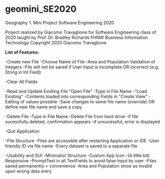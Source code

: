 # geomini_SE2020
Geography 1. Mini Project Software Engineering 2020

Project realized by Giacomo Travaglione
for Software Engineering class of 2020 taught by Prof. Dr. Bradley Richards
FHNW Business Information Technology
Copyright 2020 Giacomo Travaglione


**List of Features:**

-Create new File
  -Choose Name of File
  -Area and Population Validation of Integers
  -File will not be saved if User Input is incomplete OR incorrect (e.g. String in Int Field)
  
-Clear All Fields

-Read and Update Existing File "Open File"
  -Type in File Name
  -"Load Existing"
  -Contents loaded into corresponding Fields in "Create View"
  -Editing of values possible
  -Save changes to same file name (override) OR define new file name and save a copy
  
-Delete File
  -Type in File Name 
  -Delete File from hard drive
  -if file sucessfully deleted, confirmation appears
  -if unsucessful, error is displayed
  
-Quit Application

-File Structure
  -Files are accessible after restarting Application or IDE
  -User friendly ID via file name
  -Every dataset is saved to a separate file
  
-Usability and GUI
  -Minimalist Structure
  -Custom App Icon
  -(A little bit) Responsive
  -PromptText in all TextFields to avoid false Input by user
  -Files saved permanently = convenience
  -Area and Population show as invalid upon wrong data entry
  
  
  
